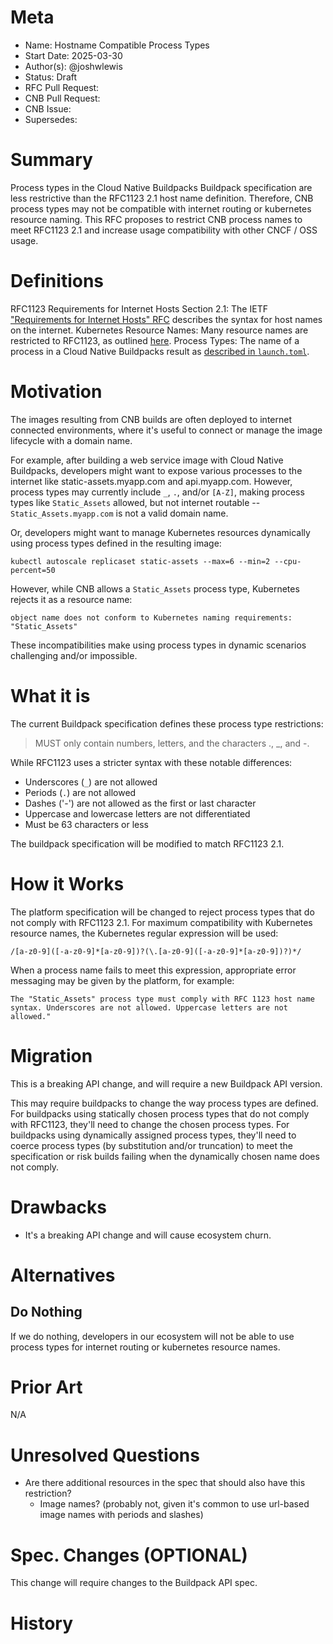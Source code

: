 # Meta

- Name: Hostname Compatible Process Types
- Start Date: 2025-03-30
- Author(s): @joshwlewis
- Status: Draft <!-- Acceptable values: Draft, Approved, On Hold, Superseded -->
- RFC Pull Request:
- CNB Pull Request:
- CNB Issue:
- Supersedes:

# Summary

Process types in the Cloud Native Buildpacks Buildpack specification are less restrictive than the RFC1123 2.1 host name definition. Therefore, CNB process types may not be compatible with internet routing or kubernetes resource naming. This RFC proposes to restrict CNB process names to meet RFC1123 2.1 and increase usage compatibility with other CNCF / OSS usage.

# Definitions

RFC1123 Requirements for Internet Hosts Section 2.1: The IETF ["Requirements for Internet Hosts" RFC](https://datatracker.ietf.org/doc/html/rfc1123#section-2.1) describes the syntax for host names on the internet.
Kubernetes Resource Names: Many resource names are restricted to RFC1123, as outlined [here](https://kubernetes.io/docs/concepts/overview/working-with-objects/names/#dns-subdomain-names).
Process Types: The name of a process in a Cloud Native Buildpacks result as [described in `launch.toml`](https://github.com/buildpacks/spec/blob/main/buildpack.md#launchtoml-toml).

# Motivation

The images resulting from CNB builds are often deployed to internet connected environments, where it's useful to connect or manage the image lifecycle with a domain name.

For example, after building a web service image with Cloud Native Buildpacks, developers might want to expose various processes to the internet like static-assets.myapp.com and api.myapp.com. However, process types may currently include `_`, `.`, and/or `[A-Z]`, making process types like `Static_Assets` allowed, but not internet routable -- `Static_Assets.myapp.com` is not a valid domain name.

Or, developers might want to manage Kubernetes resources dynamically using process types defined in the resulting image:

```
kubectl autoscale replicaset static-assets --max=6 --min=2 --cpu-percent=50
```

However, while CNB allows a `Static_Assets` process type, Kubernetes rejects it as a resource name:

```
object name does not conform to Kubernetes naming requirements: "Static_Assets"
```

These incompatibilities make using process types in dynamic scenarios challenging and/or impossible.

# What it is

The current Buildpack specification defines these process type restrictions:

> MUST only contain numbers, letters, and the characters ., \_, and -.

While RFC1123 uses a stricter syntax with these notable differences:

- Underscores (`_`) are not allowed
- Periods (`.`) are not allowed
- Dashes ('-') are not allowed as the first or last character
- Uppercase and lowercase letters are not differentiated
- Must be 63 characters or less

The buildpack specification will be modified to match RFC1123 2.1.

# How it Works

The platform specification will be changed to reject process types that do not comply with RFC1123 2.1. For maximum compatibility with Kubernetes resource names, the Kubernetes regular expression will be used:

```
/[a-z0-9]([-a-z0-9]*[a-z0-9])?(\.[a-z0-9]([-a-z0-9]*[a-z0-9])?)*/
```

When a process name fails to meet this expression, appropriate error messaging may be given by the platform, for example:

```
The "Static_Assets" process type must comply with RFC 1123 host name syntax. Underscores are not allowed. Uppercase letters are not allowed."
```

# Migration

This is a breaking API change, and will require a new Buildpack API version.

This may require buildpacks to change the way process types are defined. For buildpacks using statically chosen process types that do not comply with RFC1123, they'll need to change the chosen process types. For buildpacks using dynamically assigned process types, they'll need to coerce process types (by substitution and/or truncation) to meet the specification or risk builds failing when the dynamically chosen name does not comply.

# Drawbacks

- It's a breaking API change and will cause ecosystem churn.

# Alternatives

## Do Nothing

If we do nothing, developers in our ecosystem will not be able to use process types for internet routing or kubernetes resource names.

# Prior Art

N/A

# Unresolved Questions

- Are there additional resources in the spec that should also have this restriction?
  - Image names? (probably not, given it's common to use url-based image names with periods and slashes)

# Spec. Changes (OPTIONAL)

This change will require changes to the Buildpack API spec.

# History

<!--
## Amended
### Meta
[meta-1]: #meta-1
- Name: (fill in the amendment name: Variable Rename)
- Start Date: (fill in today's date: YYYY-MM-DD)
- Author(s): (Github usernames)
- Amendment Pull Request: (leave blank)

### Summary

A brief description of the changes.

### Motivation

Why was this amendment necessary?
--->

```

```

